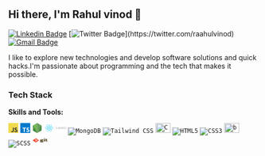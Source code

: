   ## Hi there, I'm Rahul vinod 👋

[![Linkedin Badge](https://img.shields.io/badge/-raahulvinod-blue?style=flat-square&logo=Linkedin&logoColor=white&link=https://www.linkedin.com/in/kunalraghav/)](https://www.linkedin.com/in/raahulvinod/) [![Twitter Badge](https://img.shields.io/badge/-@raahulvinod-1ca0f1?style=flat-square&labelColor=1ca0f1&logo=twitter&logoColor=white&link=https://twitter.com/raahulvinod_)](https://twitter.com/raahulvinod)
[![Gmail Badge](https://img.shields.io/badge/-rahulvinod135@gmail.com-c14438?style=flat-square&logo=Gmail&logoColor=white&link=mailto:rahulvinod135@gmail.com)](mailto:rahulvinod135@gmail.com)

  I like to explore new technologies and develop software solutions and quick hacks.I'm passionate about programming and the tech that makes it possible.




### Tech Stack
**Skills and Tools:**  

<code><img height="20" src="https://raw.githubusercontent.com/github/explore/80688e429a7d4ef2fca1e82350fe8e3517d3494d/topics/javascript/javascript.png"></code>
<code><img height="20" src="https://raw.githubusercontent.com/github/explore/80688e429a7d4ef2fca1e82350fe8e3517d3494d/topics/typescript/typescript.png"></code>
<code><img height="20" src="https://raw.githubusercontent.com/github/explore/80688e429a7d4ef2fca1e82350fe8e3517d3494d/topics/nodejs/nodejs.png" alt="Node.js"></code>
<code><img height="20" src="https://raw.githubusercontent.com/github/explore/cebd63002168a05a6a642f309227eefeccd92950/topics/react/react.png" alt="React"></code>
<code><img height="20" src="https://raw.githubusercontent.com/github/explore/80688e429a7d4ef2fca1e82350fe8e3517d3494d/topics/express/express.png" alt="Express"></code>
<code><img height="20" src="https://cdn.iconscout.com/icon/free/png-256/mongodb-3-1175138.png" alt="MongoDB"></code>
<code><img height="20" src="https://seeklogo.com/images/T/tailwind-css-logo-5AD4175897-seeklogo.com.png" alt="Tailwind CSS"></code>
<code><img width="30px" height="20" src="https://raw.githubusercontent.com/jmnote/z-icons/master/svg/c.svg" title="C"></code>
<code><img height="20" src="https://img.icons8.com/color/48/000000/html-5.png" alt="HTML5"></code>
<code><img height="20" src="https://img.icons8.com/color/48/000000/css3.png" alt="CSS3"></code>
<code><img width="30px" height="20" src="https://raw.githubusercontent.com/jmnote/z-icons/master/svg/bootstrap.svg" title="bootstrap"></code>
<code><img height="20" src="https://img.icons8.com/color/48/000000/sass.png" alt="SCSS"></code>
<code><img width="30px" height="20" src="https://raw.githubusercontent.com/github/explore/80688e429a7d4ef2fca1e82350fe8e3517d3494d/topics/git/git.png" title="git"></code>





















